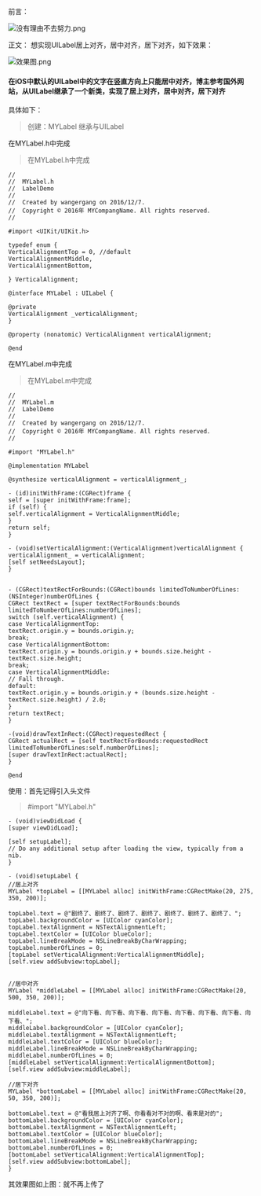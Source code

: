 前言：
> 
![没有理由不去努力.png](http://upload-images.jianshu.io/upload_images/2144883-f483685f10f69da4.png?imageMogr2/auto-orient/strip%7CimageView2/2/w/1240)

正文：
想实现UILabel居上对齐，居中对齐，居下对齐，如下效果：

![效果图.png](http://upload-images.jianshu.io/upload_images/2144883-cb9f66da5b61f7df.png?imageMogr2/auto-orient/strip%7CimageView2/2/w/1240)

#### 在iOS中默认的UILabel中的文字在竖直方向上只能居中对齐，博主参考国外网站，从UILabel继承了一个新类，实现了居上对齐，居中对齐，居下对齐
具体如下：
> 创建：MYLabel 继承与UILabel

在MYLabel.h中完成
>在MYLabel.h中完成

```
//
//  MYLabel.h
//  LabelDemo
//
//  Created by wangergang on 2016/12/7.
//  Copyright © 2016年 MYCompangName. All rights reserved.
//

#import <UIKit/UIKit.h>

typedef enum {
VerticalAlignmentTop = 0, //default
VerticalAlignmentMiddle,
VerticalAlignmentBottom,

} VerticalAlignment;

@interface MYLabel : UILabel {

@private
VerticalAlignment _verticalAlignment;
}

@property (nonatomic) VerticalAlignment verticalAlignment;

@end
```

在MYLabel.m中完成
> 在MYLabel.m中完成

```
//
//  MYLabel.m
//  LabelDemo
//
//  Created by wangergang on 2016/12/7.
//  Copyright © 2016年 MYCompangName. All rights reserved.
//

#import "MYLabel.h"

@implementation MYLabel

@synthesize verticalAlignment = verticalAlignment_;

- (id)initWithFrame:(CGRect)frame {
self = [super initWithFrame:frame];
if (self) {
self.verticalAlignment = VerticalAlignmentMiddle;
}
return self;
}

- (void)setVerticalAlignment:(VerticalAlignment)verticalAlignment {
verticalAlignment_ = verticalAlignment;
[self setNeedsLayout];
}


- (CGRect)textRectForBounds:(CGRect)bounds limitedToNumberOfLines:(NSInteger)numberOfLines {
CGRect textRect = [super textRectForBounds:bounds limitedToNumberOfLines:numberOfLines];
switch (self.verticalAlignment) {
case VerticalAlignmentTop:
textRect.origin.y = bounds.origin.y;
break;
case VerticalAlignmentBottom:
textRect.origin.y = bounds.origin.y + bounds.size.height - textRect.size.height;
break;
case VerticalAlignmentMiddle:
// Fall through.
default:
textRect.origin.y = bounds.origin.y + (bounds.size.height - textRect.size.height) / 2.0;
}
return textRect;
}

-(void)drawTextInRect:(CGRect)requestedRect {
CGRect actualRect = [self textRectForBounds:requestedRect limitedToNumberOfLines:self.numberOfLines];
[super drawTextInRect:actualRect];
}

@end
```

使用：首先记得引入头文件
> #import "MYLabel.h"

```
- (void)viewDidLoad {
[super viewDidLoad];

[self setupLabel];
// Do any additional setup after loading the view, typically from a nib.
}

- (void)setupLabel {
//居上对齐
MYLabel *topLabel = [[MYLabel alloc] initWithFrame:CGRectMake(20, 275, 350, 200)];

topLabel.text = @"剧终了、剧终了、剧终了、剧终了、剧终了、剧终了、剧终了、";
topLabel.backgroundColor = [UIColor cyanColor];
topLabel.textAlignment = NSTextAlignmentLeft;
topLabel.textColor = [UIColor blueColor];
topLabel.lineBreakMode = NSLineBreakByCharWrapping;
topLabel.numberOfLines = 0;
[topLabel setVerticalAlignment:VerticalAlignmentMiddle];
[self.view addSubview:topLabel];


//居中对齐
MYLabel *middleLabel = [[MYLabel alloc] initWithFrame:CGRectMake(20, 500, 350, 200)];

middleLabel.text = @"向下看、向下看、向下看、向下看、向下看、向下看、向下看、向下看、";
middleLabel.backgroundColor = [UIColor cyanColor];
middleLabel.textAlignment = NSTextAlignmentLeft;
middleLabel.textColor = [UIColor blueColor];
middleLabel.lineBreakMode = NSLineBreakByCharWrapping;
middleLabel.numberOfLines = 0;
[middleLabel setVerticalAlignment:VerticalAlignmentBottom];
[self.view addSubview:middleLabel];

//居下对齐
MYLabel *bottomLabel = [[MYLabel alloc] initWithFrame:CGRectMake(20, 50, 350, 200)];

bottomLabel.text = @"看我居上对齐了啊、你看看对不对的啊、看来是对的";
bottomLabel.backgroundColor = [UIColor cyanColor];
bottomLabel.textAlignment = NSTextAlignmentLeft;
bottomLabel.textColor = [UIColor blueColor];
bottomLabel.lineBreakMode = NSLineBreakByCharWrapping;
bottomLabel.numberOfLines = 0;
[bottomLabel setVerticalAlignment:VerticalAlignmentTop];
[self.view addSubview:bottomLabel];
}
```

其效果图如上图：就不再上传了
>
